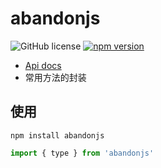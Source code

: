# abandonjs

![GitHub license](https://img.shields.io/badge/license-MIT-blue.svg) [![npm version](https://img.shields.io/npm/v/abandonjs.svg?style=flat)](https://www.npmjs.com/package/abandonjs)

- [Api docs](https://guanruihua.github.io/OpenSource/abandonjs/index.html#/)
- 常用方法的封装

## 使用

```shell
npm install abandonjs
```

```js
import { type } from 'abandonjs'
```
